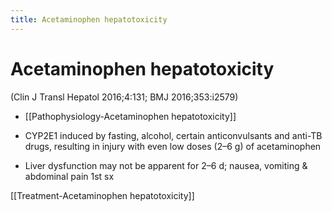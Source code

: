 ```yaml
---
title: Acetaminophen hepatotoxicity
---
```

# Acetaminophen hepatotoxicity

(Clin J Transl Hepatol 2016;4:131; BMJ 2016;353:i2579)

* [[Pathophysiology-Acetaminophen hepatotoxicity]] 

* CYP2E1 induced by fasting, alcohol, certain anticonvulsants and anti-TB drugs, resulting in injury with even low doses (2–6 g) of acetaminophen

* Liver dysfunction may not be apparent for 2–6 d; nausea, vomiting & abdominal pain 1st sx

[[Treatment-Acetaminophen hepatotoxicity]]
